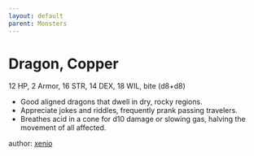 ```yaml
---
layout: default
parent: Monsters
---
```

# Dragon, Copper
12 HP, 2 Armor, 16 STR, 14 DEX, 18 WIL, bite (d8+d8)  
- Good aligned dragons that dwell in dry, rocky regions.  
- Appreciate jokes and riddles, frequently prank passing travelers.  
- Breathes acid in a cone for d10 damage or slowing gas, halving the movement of all affected.  

author: [xenio](https://xenioinabottle.blogspot.com)
